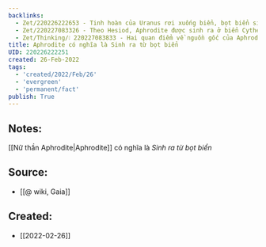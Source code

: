 ```yaml
---
backlinks:
  - Zet/220226222653 - Tinh hoàn của Uranus rơi xuống biển, bọt biển sinh ra Aphrodite
  - Zet/220227083326 - Theo Hesiod, Aphrodite được sinh ra ở biển Cythera từ bọt biển
  - Zet/Thinking/❕ 220227083833 - Hai quan điểm về nguồn gốc của Aphrodite
title: Aphrodite có nghĩa là Sinh ra từ bọt biển
UID: 220226222251
created: 26-Feb-2022
tags:
  - 'created/2022/Feb/26'
  - 'evergreen'
  - 'permanent/fact'
publish: True
---
```

## Notes:
[[Nữ thần Aphrodite|Aphrodite]] có nghĩa là *Sinh ra từ bọt biển*

## Source:
- [[@ wiki, Gaia]]





## Created:
- [[2022-02-26]]
